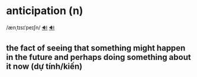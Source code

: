 # anticipation (n)

/ænˌtɪsɪˈpeɪʃn/ [🔊](https://www.oxfordlearnersdictionaries.com/media/english/uk_pron/a/ant/antic/anticipation__gb_1.mp3) [🔊](https://www.oxfordlearnersdictionaries.com/media/english/us_pron/a/ant/antic/anticipation__us_1.mp3)

## the fact of seeing that something might happen in the future and perhaps doing something about it now (dự tính/kiến)